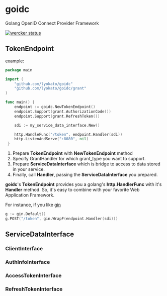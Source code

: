 # goidc
Golang OpenID Connect Provider Framework

[![wercker status](https://app.wercker.com/status/1d1b23bfc5d6c80972e4b7aa66e8e6e4/m "wercker status")](https://app.wercker.com/project/bykey/1d1b23bfc5d6c80972e4b7aa66e8e6e4)

## TokenEndpoint


example:

```go
package main

import (
    "github.com/lyokato/goidc"
    "github.com/lyokato/goidc/grant"
)

func main() {
    endpoint := goidc.NewTokenEndpoint()
    endpoint.Support(grant.AuthorizationCode())
    endpoint.Support(grant.RefreshToken())

    sdi := my_service_data_interface.New()

    http.HandleFunc("/token", endpoint.Handler(sdi))
    http.ListenAndServe(":8080", nil)
 }
```

1. Prepare **TokenEndpoint** with **NewTokenEndpoint** method
2. Specify GrantHandler for which grant_type you want to support.
3. Prepare **ServiceDataInterface** which is bridge to access to data stored in your service.
4. Finally, call **Handler**, passing the **ServiceDataInterface** you prepared.

**goidc**'s **TokenEndpoint** provides you a golang's **http.HandlerFunc** with it's **Handler** method.
So, it's easy to combine with your favorite Web Application Framework.

For instance, if you like [gin](https://github.com/gin-gonic/gin)

```go
g := gin.Default()
g.POST("/token", gin.WrapF(endpoint.Handler(sdi)))
```

## ServiceDataInterface

### ClientInterface
### AuthInfoInterface
### AccessTokenInterface
### RefreshTokenInterface
